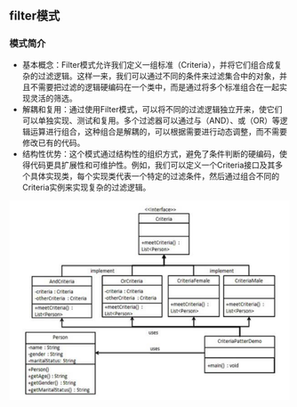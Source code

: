 ## filter模式

### 模式简介

* 基本概念：Filter模式允许我们定义一组标准（Criteria），并将它们组合成复杂的过滤逻辑。这样一来，我们可以通过不同的条件来过滤集合中的对象，并且不需要把过滤的逻辑硬编码在一个类中，而是通过将多个标准组合在一起实现灵活的筛选。
* 解耦和复用：通过使用Filter模式，可以将不同的过滤逻辑独立开来，使它们可以单独实现、测试和复用。多个过滤器可以通过与（AND）、或（OR）等逻辑运算进行组合，这种组合是解耦的，可以根据需要进行动态调整，而不需要修改已有的代码。
* 结构性优势：这个模式通过结构性的组织方式，避免了条件判断的硬编码，使得代码更具扩展性和可维护性。例如，我们可以定义一个Criteria接口及其多个具体实现类，每个实现类代表一个特定的过滤条件，然后通过组合不同的Criteria实例来实现复杂的过滤逻辑。


![img.png](img.png)
